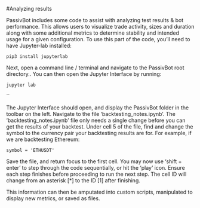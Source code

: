 #Analyzing results

PassivBot includes some code to assist with analyzing test results & bot performance. This allows users to visualize trade activity, sizes and duration along with some additional metrics to determine stability and intended usage for a given configuration. To use this part of the code, you’ll need to have Jupyter-lab installed:

```shell
pip3 install jupyterlab
```

Next, open a command line / terminal and navigate to the PassivBot root directory.. You can then open the Jupyter Interface by running:

```shell
jupyter lab
```

``

The Jupyter Interface should open, and display the PassivBot folder in the toolbar on the left. Navigate to the file ‘backtesting_notes.ipynb’. The ‘backtesting_notes.ipynb’ file only needs a single change before you can get the results of your backtest. 
Under cell 5 of the file, find and change the symbol to the currency pair your backtesting results are for. 
For example, if we are backtesting Ethereum:

`symbol = 'ETHUSDT'`

Save the file, and return focus to the first cell. 
You may now use ‘shift + enter’ to step through the code sequentially, or hit the ‘play’ icon. 
Ensure each step finishes before proceeding to run the next step. The cell ID will change from an asterisk [*] 
to the ID [1] after finishing.

This information can then be amputated into custom scripts, manipulated to display new metrics, or saved as files.
